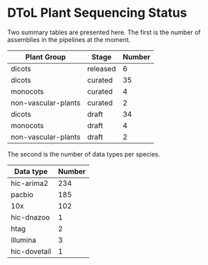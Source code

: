 # DToL Plant Sequencing Status

Two summary tables are presented here. The first is the number of assemblies in the pipelines at the moment.

| Plant Group | Stage | Number |
| --- | --- | --- |
| dicots | released | 6 |
| dicots | curated | 35 |
| monocots | curated | 4 |
| non-vascular-plants | curated | 2 |
| dicots | draft | 34 |
| monocots | draft | 4 |
| non-vascular-plants | draft | 2 |

The second is the number of data types per species.

| Data type | Number |
| --- | --- |
| hic-arima2 | 234 |
| pacbio | 185 |
| 10x | 102 |
| hic-dnazoo | 1 |
| htag | 2 |
| illumina | 3 |
| hic-dovetail | 1 |

